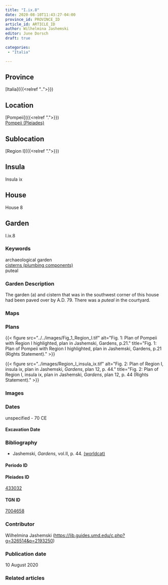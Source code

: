 ```yaml
---
title: "I.ix.8"
date: 2020-08-10T11:43:27-04:00
province_id: PROVINCE_ID
article_id: ARTICLE_ID
author: Wilhelmina Jashemski
editor: June Dorsch
draft: true

categories:
 - "Italia"

---
```


## Province

[Italia]({{<relref "..">}})

## Location

[Pompeii]({{<relref ".">}}) \
[Pompeii (Pleiades)](https://pleiades.stoa.org/places/433032)

## Sublocation

[Region I]({{<relref ".">}})

## Insula

Insula ix

## House

House 8

## Garden

I.ix.8

### Keywords

archaeological garden \
[cisterns (plumbing components)](http://vocab.getty.edu/page/aat/300052558) \
puteal

### Garden Description

The garden (a) and cistern that was in the southwest corner of this house had been paved over by A.D. 79. There was a *puteal* in the courtyard.

### Maps

<!--
OLD WAY (DO NOT USE)
![alt_text](../../images/image_name.ext)
*CAPTION*

NEW WAY ↓↓↓↓
{{< figure src="../../images/image_name.ext" alt="ALT_TEXT" title="CAPTION" >}}
-->

### Plans

{{< figure src="../../images/Fig_1_Region_I.tif" alt="Fig. 1: Plan of Pompeii with Region I highlighted, plan in Jashemski, Gardens, p.21." title="Fig. 1: Plan of Pompeii with Region I highlighted, plan in Jashemski, Gardens, p.21 (Rights Statement)." >}}

{{< figure src="../images/Region_I_insula_ix.tif" alt="Fig. 2: Plan of Region I, insula ix, plan in Jashemski, *Gardens*, plan 12, p. 44." title="Fig. 2: Plan of Region I, insula ix, plan in Jashemski, *Gardens*, plan 12, p. 44 (Rights Statement)." >}}

### Images


### Dates

unspecified - 70 CE

#### Excavation Date



### Bibliography

* Jashemski, *Gardens*, vol.II, p. 44. [(worldcat)](http://www.worldcat.org/oclc/921816405)

#### Periodo ID

<!-- [PERIODO_ID](https://pleiades.stoa.org/places/PLEIADES_ID) -->

#### Pleiades ID

[433032](https://pleiades.stoa.org/places/433032)

#### TGN ID

[7004658](http://vocab.getty.edu/page/tgn/7004658)

### Contributor

Wilhelmina Jashemski (https://lib.guides.umd.edu/c.php?g=326514&p=2193250)

### Publication date

10 August 2020

### Related articles

<!-- Links to other related articles. Leave blank for now -->

